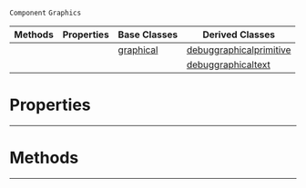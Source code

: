  `Component` `Graphics`



|Methods|Properties|Base Classes|Derived Classes|
|---|---|---|---|
| | |[graphical](https://github.com/zeroengineteam/ZeroDocs/code_reference/class_reference/graphical.markdown)|[debuggraphicalprimitive](https://github.com/zeroengineteam/ZeroDocs/code_reference/class_reference/debuggraphicalprimitive.markdown)|
| | | |[debuggraphicaltext](https://github.com/zeroengineteam/ZeroDocs/code_reference/class_reference/debuggraphicaltext.markdown)|


 #  Properties


---  
 #  Methods


---  
 

 